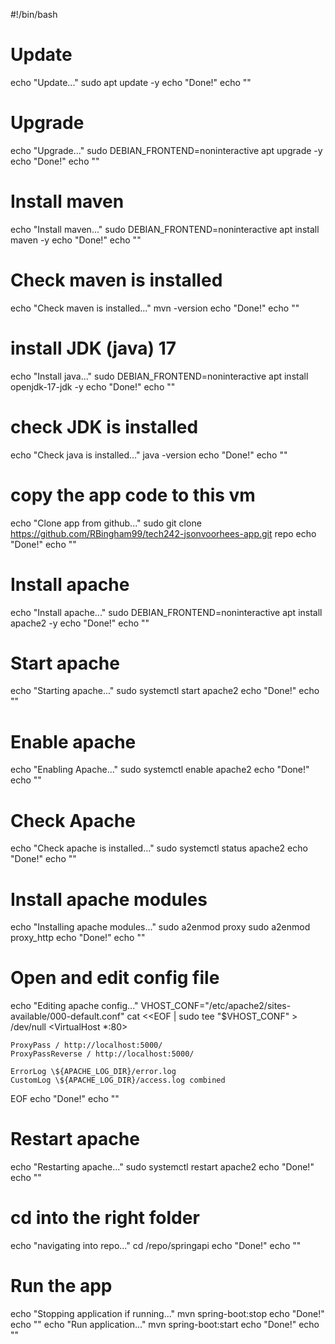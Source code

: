 #!/bin/bash

# Update
echo "Update..."
sudo apt update -y
echo "Done!"
echo ""

# Upgrade
echo "Upgrade..."
sudo DEBIAN_FRONTEND=noninteractive apt upgrade -y
echo "Done!"
echo ""

# Install maven
echo "Install maven..."
sudo DEBIAN_FRONTEND=noninteractive apt install maven -y
echo "Done!"
echo ""

# Check maven is installed
echo "Check maven is installed..."
mvn -version
echo "Done!"
echo ""

# install JDK (java) 17
echo "Install java..."
sudo DEBIAN_FRONTEND=noninteractive apt install openjdk-17-jdk -y
echo "Done!"
echo ""

# check JDK is installed
echo "Check java is installed..."
java -version
echo "Done!"
echo ""

# copy the app code to this vm
echo "Clone app from github..."
sudo git clone https://github.com/RBingham99/tech242-jsonvoorhees-app.git repo
echo "Done!"
echo ""

# Install apache
echo "Install apache..."
sudo DEBIAN_FRONTEND=noninteractive apt install apache2 -y
echo "Done!"
echo ""

# Start apache
echo "Starting apache..."
sudo systemctl start apache2
echo "Done!"
echo ""

# Enable apache
echo "Enabling Apache..."
sudo systemctl enable apache2
echo "Done!"
echo ""

# Check Apache
echo "Check apache is installed..."
sudo systemctl status apache2
echo "Done!"
echo ""

# Install apache modules
echo "Installing apache modules..."
sudo a2enmod proxy
sudo a2enmod proxy_http
echo "Done!"
echo ""

# Open and edit config file
echo "Editing apache config..."
VHOST_CONF="/etc/apache2/sites-available/000-default.conf"
cat <<EOF | sudo tee "$VHOST_CONF" > /dev/null
<VirtualHost *:80>

    ProxyPass / http://localhost:5000/
    ProxyPassReverse / http://localhost:5000/

    ErrorLog \${APACHE_LOG_DIR}/error.log
    CustomLog \${APACHE_LOG_DIR}/access.log combined
</VirtualHost>
EOF
echo "Done!"
echo ""

# Restart apache
echo "Restarting apache..."
sudo systemctl restart apache2
echo "Done!"
echo ""

# cd into the right folder
echo "navigating into repo..."
cd /repo/springapi
echo "Done!"
echo ""

# Run the app
echo "Stopping application if running..."
mvn spring-boot:stop
echo "Done!"
echo ""
echo "Run application..."
mvn spring-boot:start
echo "Done!"
echo ""